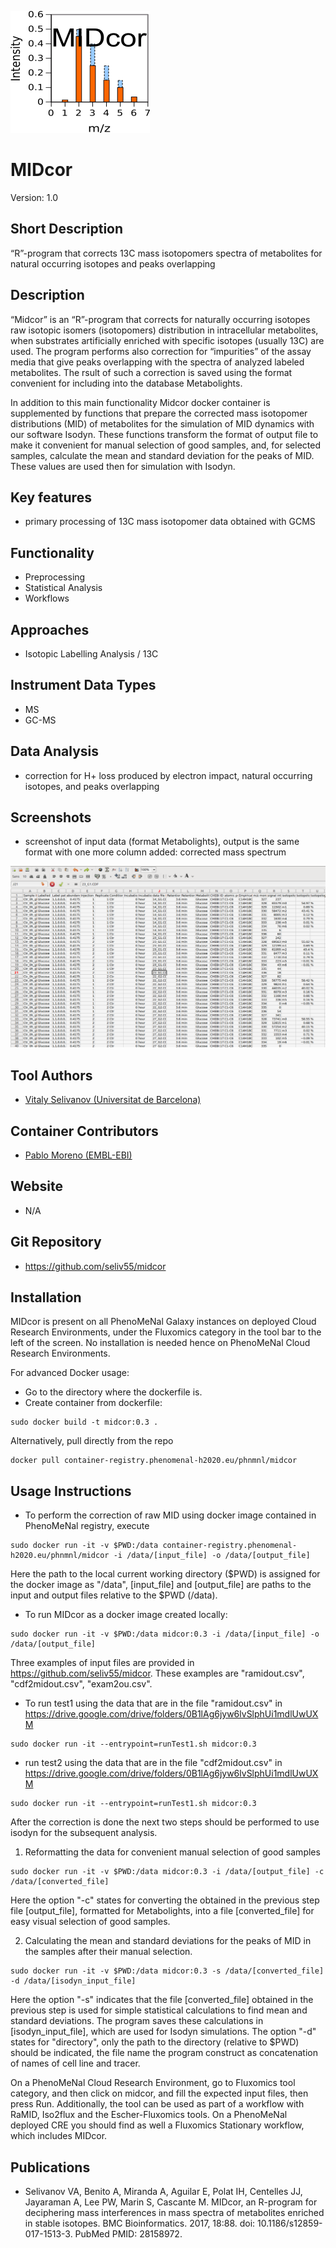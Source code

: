 ![Logo](text4217.png)

# MIDcor

Version: 1.0

## Short Description

“R”-program that corrects 13C mass isotopomers spectra of metabolites for natural occurring isotopes and peaks overlapping

## Description

“Midcor” is an “R”-program that corrects for naturally occurring isotopes raw isotopic isomers (isotopomers) distribution in intracellular metabolites, when substrates artificially enriched with specific isotopes (usually 13C) are used. The program performs also correction for “impurities” of the assay media that give peaks overlapping with the spectra of analyzed labeled metabolites. The rsult of such a correction is saved using the format convenient for including into the database Metabolights.
<p> In addition to this main functionality Midcor docker container is supplemented by functions that prepare the corrected mass isotopomer distributions (MID) of metabolites for the simulation of MID dynamics with our software Isodyn. These functions transform the format of output file to make it convenient for manual selection of good samples, and, for selected samples, calculate the mean and standard deviation for the peaks of MID. These values are used then for simulation with Isodyn.</p>

## Key features

- primary processing of 13C mass isotopomer data obtained with GCMS

## Functionality

- Preprocessing
- Statistical Analysis
- Workflows

## Approaches

- Isotopic Labelling Analysis / 13C
    
## Instrument Data Types

- MS
- GC-MS

## Data Analysis

- correction for H+ loss produced by electron impact, natural occurring isotopes, and peaks overlapping

## Screenshots

- screenshot of input data (format Metabolights), output is the same format with one more column added: corrected mass spectrum

![screenshot](Screenshot.png)

## Tool Authors

- [Vitaly Selivanov (Universitat de Barcelona)](https://github.com/seliv55)

## Container Contributors

- [Pablo Moreno (EMBL-EBI)](https://github.com/pcm32)

## Website

- N/A

## Git Repository

- https://github.com/seliv55/midcor

## Installation  
  
MIDcor is present on all PhenoMeNal Galaxy instances on deployed Cloud Research Environments, under the Fluxomics category in the tool bar to the left of the screen. No installation is needed hence on PhenoMeNal Cloud Research Environments.

For advanced Docker usage:

- Go to the directory where the dockerfile is.
- Create container from dockerfile:

```
sudo docker build -t midcor:0.3 .
```

Alternatively, pull directly from the repo 

```
docker pull container-registry.phenomenal-h2020.eu/phnmnl/midcor
```


## Usage Instructions

- To perform the correction of raw MID using docker image contained in PhenoMeNal registry, execute
 
```
sudo docker run -it -v $PWD:/data container-registry.phenomenal-h2020.eu/phnmnl/midcor -i /data/[input_file] -o /data/[output_file]
```
Here the path to the local current working directory ($PWD) is assigned for the docker image as "/data", [input_file] and [output_file] are paths to the input and output files relative to the $PWD (/data).

- To run MIDcor as a docker image created locally:

```
sudo docker run -it -v $PWD:/data midcor:0.3 -i /data/[input_file] -o /data/[output_file] 
```
Three examples of input files are provided in https://github.com/seliv55/midcor. These examples are "ramidout.csv", "cdf2midout.csv", "exam2ou.csv".

- To run test1 using the data that are in the file "ramidout.csv" in https://drive.google.com/drive/folders/0B1lAg6jyw6lvSlphUi1mdlUwUXM
 
```
sudo docker run -it --entrypoint=runTest1.sh midcor:0.3 
```
- run test2 using the data that are in the file "cdf2midout.csv" in https://drive.google.com/drive/folders/0B1lAg6jyw6lvSlphUi1mdlUwUXM
 
```
sudo docker run -it --entrypoint=runTest1.sh midcor:0.3 
```
After the correction is done the next two steps should be performed to use isodyn for the subsequent analysis.
1. Reformatting the data for convenient manual selection of good samples
```
sudo docker run -it -v $PWD:/data midcor:0.3 -i /data/[output_file] -c /data/[converted_file] 
```
Here the option "-c" states for converting the obtained in the previous step file [output_file], formatted for Metabolights, into a file [converted_file] for easy visual selection of good samples.

2. Calculating the mean and standard deviations for the peaks of MID in the samples after their manual selection.

```
sudo docker run -it -v $PWD:/data midcor:0.3 -s /data/[converted_file] -d /data/[isodyn_input_file] 
```
Here the option "-s" indicates that the file [converted_file] obtained in the previous step is used for simple statistical calculations to find mean and standard deviations. The program saves these calculations in  [isodyn_input_file], which are used for Isodyn simulations. The option "-d" states for "directory", only the path to the directory (relative to $PWD) should be indicated, the file name the program construct as concatenation of names of cell line and tracer.

On a PhenoMeNal Cloud Research Environment, go to Fluxomics tool category, and then click on midcor, and fill the expected input files, then press Run. Additionally, the tool can be used as part of a workflow with RaMID, Iso2flux and the Escher-Fluxomics tools. On a PhenoMeNal deployed CRE you should find as well a Fluxomics Stationary workflow, which includes MIDcor.

## Publications

- Selivanov VA, Benito A, Miranda A, Aguilar E, Polat IH, Centelles JJ, Jayaraman A, Lee PW, Marin S, Cascante M. MIDcor, an R-program for deciphering
mass interferences in mass spectra of metabolites enriched in stable isotopes. BMC Bioinformatics. 2017, 18:88. doi: 10.1186/s12859-017-1513-3. PubMed
PMID: 28158972.

